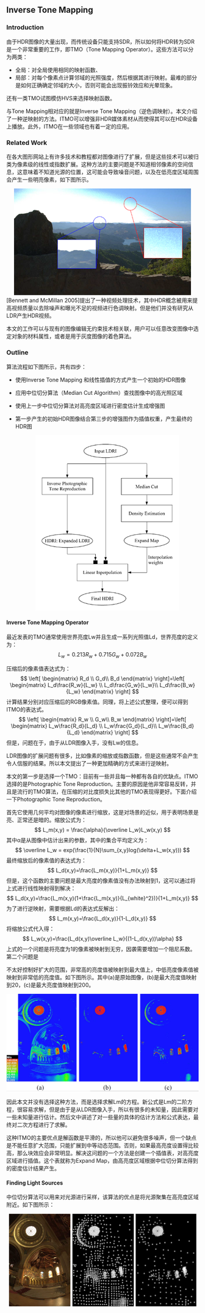 ## Inverse Tone Mapping

### Introduction

由于HDR图像的大量出现，而传统设备只能支持SDR，所以如何将HDR转为SDR是一个非常重要的工作，即TMO（Tone Mapping Operator）。这些方法可以分为两类：

- 全局：对全局使用相同的映射函数、
- 局部：对每个像素点计算邻域的光照强度，然后根据其进行映射。最难的部分是如何正确确定邻域的大小，否则可能会出现振铃效应和光晕现象。

还有一类TMO试图模仿HVS来选择映射函数。

与Tone Mapping相对应的就是Inverse Tone Mapping（逆色调映射）。本文介绍了一种逆映射的方法。ITMO可以增强非HDR媒体素材从而使得其可以在HDR设备上播放。此外，ITMO在一些领域也有着一定的应用。

### Related Work

在各大图形网站上有许多技术和教程都对图像进行了扩展，但是这些技术可以被归类为像素级的线性或指数扩展。这种方法的主要问题是不知道相邻像素的空间信息，这意味着不知道光源的位置，这可能会导致噪音问题，以及在低亮度区域周围会产生一些明亮像素，如下图所示。

  <div align=center>  <img src="pics\Inverse-Tone-Mapping\1.PNG" alt="image" style="zoom: 70%;" /></div>
[Bennett and McMillan 2005]提出了一种视频处理技术，其中HDR概念被用来提高视频质量以去除噪声和曝光不足的视频进行色调映射。但是他们并没有研究从LDR产生HDR视频。

本文的工作可以与现有的图像编辑无约束技术相关联，用户可以任意改变图像中选定对象的材料属性，或者是用于灰度图像的着色算法。

### Outline

算法流程如下图所示，共有四步：

- 使用Inverse Tone Mapping 和线性插值的方式产生一个初始的HDR图像

- 应用中位切分算法（Median Cut Algorithm）查找图像中的高光照区域
- 使用上一步中位切分算法对高亮度区域进行密度估计生成增强图
- 第一步产生的初始HDR图像结合第三步的增强图作为插值权重，产生最终的HDR图

  <div align=center>  <img src="pics\Inverse-Tone-Mapping\2.PNG" alt="image" style="zoom: 70%;" /></div>



#### Inverse Tone Mapping Operator

最近发表的TMO通常使用世界亮度Lw并且生成一系列光照值Ld，世界亮度的定义为：
$$
L_w=0.213R_w+0.715G_w+0.072B_w
$$


压缩后的像素值表达式为：
$$
\left[ \begin{matrix} R_d \\ G_d\\ B_d \end{matrix} \right]=\left[ \begin{matrix} L_d\frac{R_w}{L_w} \\ L_d\frac{G_w}{L_w}\\ L_d\frac{B_w}{L_w} \end{matrix} \right]
$$
计算结果分别对应压缩后的RGB像素值。同理，将上述公式整理，便可以得到ITMO的表达式。
$$
\left[ \begin{matrix} R_w \\ G_w\\ B_w \end{matrix} \right]=\left[ \begin{matrix} L_w\frac{R_d}{L_d} \\ L_w\frac{G_d}{L_d}\\ L_w\frac{B_d}{L_d} \end{matrix} \right]
$$
但是，问题在于，由于从LDR图像入手，没有Lw的信息。

LDR图像的扩展问题有很多，比如像素的缩放或指数函数，但是这些通常不会产生令人信服的结果。所以本文提出了一种更加精确的方式来进行逆映射。

本文的第一步是选择一个TMO：目前有一些并且每一种都有各自的优缺点。ITMO选择的是Photographic Tone Reproduction。主要的原因是他非常容易反转，并且是流行的TMO算法，在压缩的对比度损失比其他的TMO表现得更好。下面介绍一下Photographic Tone Reproduction。

首先它使用几何平均对图像的像素进行缩放，这是对场景的近似，用于表明场景是亮、正常还是暗的。缩放公式为：
$$
L_m(x,y) = \frac{\alpha}{\overline L_w}L_w(x,y)
$$
其中α是从图像中估计出来的参数，其中的集合平均定义为：
$$
\overline L_w = exp(\frac{1}{N}\sum_{x,y}log(\delta+L_w(x,y)))
$$
最终缩放后的像素值的表达式为：
$$
L_d(x,y)=\frac{L_m(x,y)}{1+L_m(x,y)}
$$
但是，这个函数的主要问题是最大亮度的像素值没有办法映射到1，这可以通过将上式进行线性映射得到解决：
$$
L_d(x,y)=\frac{L_m(x,y)(1+\frac{L_m(x,y)}{L_{white}^2})}{1+L_m(x,y)}
$$
为了进行逆映射，需要根据Ld的表达式反解出：
$$
L_m(x,y)=\frac{L_d(x,y)}{1-L_d(x,y)}
$$
将缩放公式代入得：
$$
L_w(x,y)=\frac{L_d(x,y)\overline L_w}{(1-L_d(x,y))\alpha}
$$
上式的一个问题是将亮度为1的像素被映射到无穷，因袭需要增加一个阻尼系数。第二个问题是

不太好控制好扩大的范围，非常高的亮度值被映射到最大值上，中低亮度像素值被映射到非常低的亮度值。如下图所示。其中(a)是原始图像，(b)是最大亮度值映射到20，(c)是最大亮度值映射到200。

<div align=center>  <img src="pics\Inverse-Tone-Mapping\3.PNG" alt="image" style="zoom: 50%;" /></div>

因此本文并没有选择这种方法，而是选择求解Lm的方程。新公式是Lm的二阶方程，很容易求解，但是由于是从LDR图像入手，所以有很多的未知量，因此需要对一些未知量进行估计。然后文中讲述了对一些量的具体的估计方法和公式表达，最终对二次方程进行了求解。

这种ITMO的主要优点是解函数是平滑的，所以他可以避免很多噪声，但一个缺点是不能任意扩大范围，只能扩展到中等动态范围。否则，如果最高亮度设置得比较高，那么块效应会非常明显。解决这问题的一个方法是创建一个插值表，对高亮度区域进行插值。这个表就称为Expand Map，由高亮度区域根据中位切分算法得到的密度估计结果产生。

#### Finding Light Sources

中位切分算法可以用来对光源进行采样，该算法的优点是将光源聚集在高亮度区域附近。如下图所示：

<div align=center>  <img src="pics\Inverse-Tone-Mapping\4.PNG" alt="image" style="zoom: 70%;" /></div>